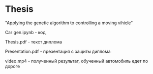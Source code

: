 # Thesis
"Applying the genetic algorithm to controlling a moving vihicle"

Car gen.ipynb - код 

Thesis.pdf - текст диплома 

Presentation.pdf - презентация с защиты диплома 

video.mp4 - полученный результат, обученный автомобиль едет по дороге 
